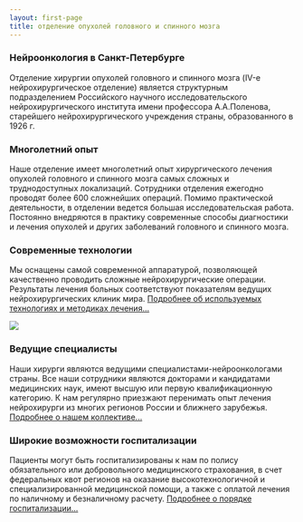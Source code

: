 ```yaml
---
layout: first-page
title: отделение опухолей головного и спинного мозга
---
```


### Нейроонкология в Санкт-Петербурге

Отделение хирургии опухолей головного и спинного мозга (IV-е нейрохирургическое отделение) является структурным подразделением Российского научного исследовательского нейрохирургического института имени профессора А.А.Поленова, старейшего нейрохирургического учреждения страны, образованного в 1926 г. 


### Многолетний опыт

Наше отделение имеет многолетний опыт хирургического лечения опухолей головного и спинного мозга самых сложных и труднодоступных локализаций. Сотрудники отделения ежегодно проводят более 600 сложнейших операций. Помимо практической деятельности, в отделении ведется большая исследовательская работа. Постоянно внедряются в практику современные способы диагностики и лечения опухолей и других заболеваний головного и спинного мозга. 


### Современные технологии

Мы оснащены самой современной аппаратурой, позволяющей качественно проводить сложные нейрохирургические операции. Результаты лечения больных соответствуют показателям ведущих нейрохирургических клиник мира.
<a href="/patients/equipment/">Подробнее об используемых технологиях и методиках лечения...</a> 


<div class="row">
	<div class="small-centered columns">
	<image src="/images/oper.jpg"></image>
	</div>
</div>


### Ведущие специалисты

Наши хирурги являются ведущими специалистами-нейроонкологами страны. Все наши сотрудники являются докторами и кандидатами медицинских наук, имеют высшую или первую квалификационную категорию. К нам регулярно приезжают перенимать опыт лечения нейрохирурги из многих регионов России и ближнего зарубежья. <a href="/contacts/commando/">Подробнее о нашем коллективе...</a> 

### Широкие возможности госпитализации

Пациенты могут быть госпитализированы к нам по полису обязательного или добровольного медицинского страхования, в счет федеральных квот регионов на оказание высокотехнологичной и специализированной медицинской помощи, а также с оплатой лечения по наличному и безналичному расчету. <a href="/patients/hosp/">Подробнее о порядке госпитализации...</a> 